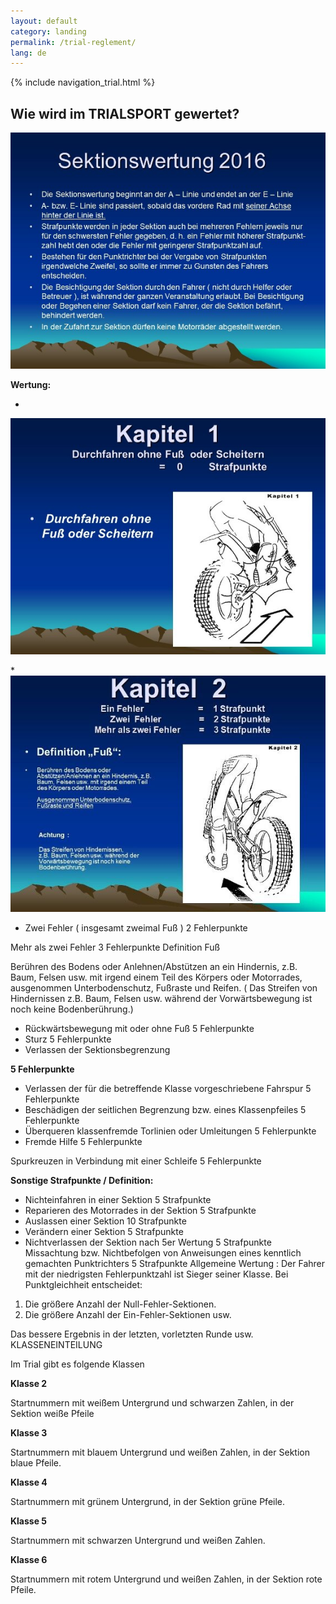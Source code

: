 ```yaml
---
layout: default
category: landing
permalink: /trial-reglement/
lang: de
---
```


{% include navigation_trial.html %}

## Wie wird im TRIALSPORT  gewertet?
![Klicken um Bild zu vergrößern](https://github.com/msc-kasendorf/docker/blob/master/Trialregeln%20(1).JPG?raw=true)




**Wertung:**

*  
![Klicken um Bild zu vergrößern](https://github.com/msc-kasendorf/docker/blob/master/docs/download/Trialregeln%20(2).JPG?raw=true)

*![Klicken um Bild zu vergrößern](https://raw.githubusercontent.com/msc-kasendorf/docker/964baaaf350a21558d71d37062e227e844c63298/docs/download/Trialregeln%20(3)_preview.jpeg)
* Zwei Fehler ( insgesamt zweimal Fuß )  2 Fehlerpunkte

Mehr als zwei Fehler  3 Fehlerpunkte
Definition Fuß

Berühren des Bodens oder Anlehnen/Abstützen an ein Hindernis, z.B. Baum, Felsen usw. mit irgend einem Teil des Körpers oder Motorrades, ausgenommen Unterbodenschutz, Fußraste und Reifen. ( Das Streifen von Hindernissen z.B. Baum, Felsen usw. während der Vorwärtsbewegung ist noch keine Bodenberührung.)

* Rückwärtsbewegung mit oder ohne Fuß  5 Fehlerpunkte
* Sturz  5 Fehlerpunkte
* Verlassen der Sektionsbegrenzung

**5 Fehlerpunkte**
* Verlassen der für die betreffende Klasse vorgeschriebene Fahrspur            5 Fehlerpunkte        
* Beschädigen der seitlichen Begrenzung bzw. eines Klassenpfeiles  5 Fehlerpunkte
* Überqueren klassenfremde Torlinien oder Umleitungen 5 Fehlerpunkte
* Fremde Hilfe  5 Fehlerpunkte

Spurkreuzen in Verbindung mit einer Schleife  5 Fehlerpunkte

**Sonstige Strafpunkte / Definition:**
* Nichteinfahren in einer Sektion
5 Strafpunkte
* Reparieren des Motorrades in der Sektion
5 Strafpunkte
* Auslassen einer Sektion  10 Strafpunkte
* Verändern einer Sektion  5 Strafpunkte
* Nichtverlassen der Sektion nach 5er Wertung 5 Strafpunkte
Missachtung bzw. Nichtbefolgen von Anweisungen eines kenntlich gemachten Punktrichters  5  Strafpunkte
Allgemeine Wertung :
Der Fahrer mit der niedrigsten Fehlerpunktzahl ist Sieger seiner Klasse.
Bei Punktgleichheit entscheidet:

1. Die größere Anzahl der Null-Fehler-Sektionen.
2. Die größere Anzahl der Ein-Fehler-Sektionen usw.

Das bessere Ergebnis in der letzten, vorletzten Runde usw.
KLASSENEINTEILUNG

Im Trial gibt es folgende Klassen

**Klasse 2**

Startnummern mit weißem Untergrund und schwarzen Zahlen, in der Sektion weiße Pfeile

**Klasse 3**

Startnummern mit blauem Untergrund und weißen Zahlen, in der Sektion blaue Pfeile.

**Klasse 4**

Startnummern mit grünem Untergrund, in der Sektion grüne Pfeile.

**Klasse 5**

Startnummern mit schwarzen Untergrund und weißen Zahlen.

**Klasse 6**

Startnummern mit rotem Untergrund und weißen Zahlen, in der Sektion rote Pfeile.
